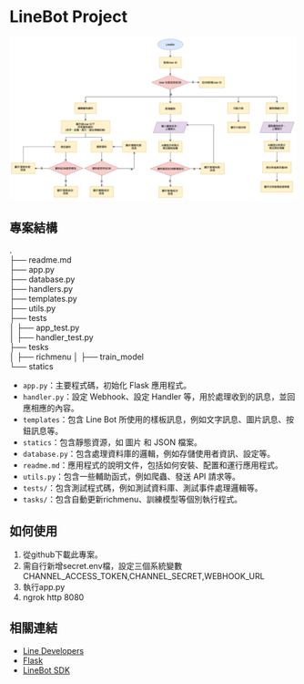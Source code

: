 # LineBot Project

![流程圖](./static/img/ux.png)

## 專案結構

.  
├── readme.md   
├── app.py   
├── database.py   
├── handlers.py   
├── templates.py  
├── utils.py  
├── tests   
│   ├── app_test.py  
│   ├── handler_test.py  
├── tesks   
│   ├── richmenu
│   ├── train_model  
└── statics


- `app.py`：主要程式碼，初始化 Flask 應用程式。
- `handler.py`：設定 Webhook、設定 Handler 等，用於處理收到的訊息，並回應相應的內容。
- `templates`：包含 Line Bot 所使用的樣板訊息，例如文字訊息、圖片訊息、按鈕訊息等。
- `statics`：包含靜態資源，如 圖片 和 JSON 檔案。
- `database.py`：包含處理資料庫的邏輯，例如存儲使用者資訊、設定等。
- `readme.md`：應用程式的說明文件，包括如何安裝、配置和運行應用程式。
- `utils.py`：包含一些輔助函式，例如爬蟲、發送 API 請求等。
- `tests/`：包含測試程式碼，例如測試資料庫、測試事件處理邏輯等。
- `tasks/`：包含自動更新richmenu、訓練模型等個別執行程式。



## 如何使用

1. 從github下載此專案。
2. 需自行新增secret.env檔，設定三個系統變數CHANNEL_ACCESS_TOKEN,CHANNEL_SECRET,WEBHOOK_URL
3. 執行app.py 
4. ngrok http 8080

## 相關連結

- [Line Developers](https://developers.line.biz/en/)
- [Flask](https://flask.palletsprojects.com/en/2.0.x/)
- [LineBot SDK](https://github.com/line/line-bot-sdk-python)